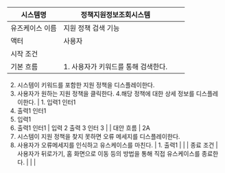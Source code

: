 | 시스템명 | 정책지원정보조회시스템 |  |  |
| --- | --- | --- | --- |
| 유즈케이스 이름 | 지원 정책 검색 기능 |  |  |
| 액터 | 사용자 |  |  |
| 시작 조건 |  |  |  |
| 기본 흐름 | 1. 사용자가 키워드를 통해 검색한다.|
2. 시스템이 키워드를 포함한 지원 정책을 디스플레이한다. 
3. 사용자가 원하는 지원 정책을 클릭한다. 
4.해당 정책에 대한 상세 정보를 디스플레이한다.  | 1. 입력1 인터1
2. 출력1 인터1
3. 입력1
4. 출력1 인터1 | 입력 2
출력 3
인터 3 |
| 대안 흐름 | 2A
1. 시스템이 지원 정책을 찾지 못하면 오류 메세지를 디스플레이한다. 
2. 사용자가 오류메세지를 인식하고 유스케이스를 마친다.  | 1. 출력1 |  |
| 종료 조건 | 사용자가 뒤로가기, 홈 화면으로 이동 등의 방법을 통해 직접 유스케이스를 종료한다.  |  |  |
